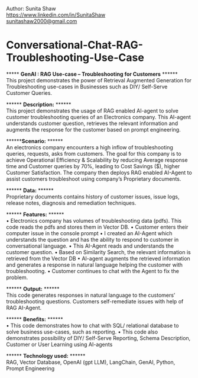 Author: Sunita Shaw       
https://www.linkedin.com/in/SunitaShaw         
sunitashaw2000@gmail.com

# Conversational-Chat-RAG-Troubleshooting-Use-Case

***** **GenAI : RAG Use-case – Troubleshooting for Customers** ******    
This project demonstrates the power of Retrieval Augmented Generation for Troubleshooting use-cases in Businesses such as DIY/ Self-Serve Customer Queries.

****** **Description:** ******   
This project demonstrates the usage of RAG enabled AI-agent to solve customer troubleshooting queries of an Electronics company. This AI-agent understands customer question, retrieves the relevant information and augments the response for the customer based on prompt engineering. 

********Scenario:** ******     
An electronics company encounters a high inflow of troubleshooting queries, requests, asks from customers. The goal for this company is to achieve Operational Efficiency & Scalability by reducing Average response time and Customer queries by 70%, leading to Cost Savings ($), higher Customer Satisfaction. The company then deploys RAG enabled AI-Agent to assist customers troubleshoot using company’s Proprietary documents.

****** **Data:** ******    
Proprietary documents contains history of customer issues, issue logs, release notes, diagnosis and remediation techniques.

****** **Features:** ******   
•	Electronics company has volumes of troubleshooting data (pdfs). This code reads the pdfs and stores them in Vector DB.
•	Customer enters their computer issue in the console prompt
•	I created an AI-Agent which understands the question and has the ability to respond to customer in conversational language.
•	This AI-Agent reads and understands the customer question.
•	Based on Similarity Search, the relevant information is retrieved from the Vector DB
•	AI-agent augments the retrieved information and generates a response in natural language helping the customer with troubleshooting. 
•	Customer continues to chat with the Agent to fix the problem.

****** **Output:** ******   
This code generates responses in natural language to the customers’ troubleshooting questions.
Customers self-remediate issues with help of RAG AI-Agent.

****** **Benefits:** ******    
•	This code demonstrates how to chat with SQL/ relational database to solve business use-cases, such as reporting. 
•	This code also demonstrates possibility of DIY/ Self-Serve Reporting, Schema Description, Customer or User Learning using AI-agents

****** **Technology used:** ******     
RAG, Vector Database, OpenAI (gpt LLM), LangChain, GenAI, Python, Prompt Engineering
